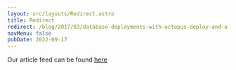 ```yaml
---
layout: src/layouts/Redirect.astro
title: Redirect
redirect: /blog/2017/03/database-deployments-with-octopus-deploy-and-a-sql-cluster/
navMenu: false
pubDate: 2022-09-17
---
```

<div>
Our article feed can be found <a href="/blog/2017/03/database-deployments-with-octopus-deploy-and-a-sql-cluster/">here</a>
</div>
